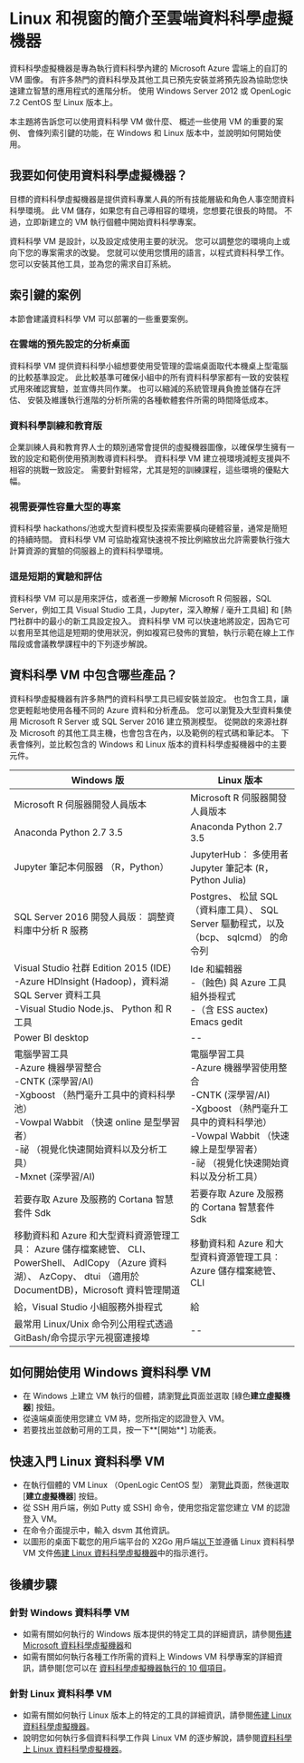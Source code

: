 <properties
    pageTitle="什麼是資料科學虛擬機器？ |Microsoft Azure"
    description="瞭解的重要的案例、 功能，以及如何開始使用資料科學虛擬機器環境並準備好進行分析工具組。"
    keywords="資料科學工具、 資料科學虛擬機器、 資料科學，linux 資料科學工具"
    services="machine-learning"
    documentationCenter=""
    authors="bradsev"
    manager="jhubbard"
    editor="cgronlun"/>

<tags
    ms.service="machine-learning"
    ms.workload="data-services"
    ms.tgt_pltfrm="na"
    ms.devlang="na"
    ms.topic="article"
    ms.date="10/17/2016"
    ms.author="bradsev" />


# <a name="introduction-to-the-cloud-based-data-science-virtual-machine-for-linux-and-windows"></a>Linux 和視窗的簡介至雲端資料科學虛擬機器

資料科學虛擬機器是專為執行資料科學內建的 Microsoft Azure 雲端上的自訂的 VM 圖像。 有許多熱門的資料科學及其他工具已預先安裝並將預先設為協助您快速建立智慧的應用程式的進階分析。 使用 Windows Server 2012 或 OpenLogic 7.2 CentOS 型 Linux 版本上。 

本主題將告訴您可以使用資料科學 VM 做什麼、 概述一些使用 VM 的重要的案例、 會條列索引鍵的功能，在 Windows 和 Linux 版本中，並說明如何開始使用。


## <a name="what-can-i-do-with-the-data-science-virtual-machine"></a>我要如何使用資料科學虛擬機器？

目標的資料科學虛擬機器是提供資料專業人員的所有技能層級和角色人事空閒資料科學環境。 此 VM 儲存，如果您有自己導相容的環境，您想要花很長的時間。 不過，立即新建立的 VM 執行個體中開始資料科學專案。 

資料科學 VM 是設計，以及設定成使用主要的狀況。 您可以調整您的環境向上或向下您的專案需求的改變。 您就可以使用您慣用的語言，以程式資料科學工作。 您可以安裝其他工具，並為您的需求自訂系統。
 
## <a name="key-scenarios"></a>索引鍵的案例
本節會建議資料科學 VM 可以部署的一些重要案例。

### <a name="preconfigured-analytics-desktop-in-the-cloud"></a>在雲端的預先設定的分析桌面

資料科學 VM 提供資料科學小組想要使用受管理的雲端桌面取代本機桌上型電腦的比較基準設定。 此比較基準可確保小組中的所有資料科學家都有一致的安裝程式用來確認實驗，並宣傳共同作業。 也可以縮減的系統管理員負擔並儲存在評估、 安裝及維護執行進階的分析所需的各種軟體套件所需的時間降低成本。  

### <a name="data-science-training-and-education"></a>資料科學訓練和教育版

企業訓練人員和教育界人士的類別通常會提供的虛擬機器圖像，以確保學生擁有一致的設定和範例使用預測教導資料科學。 資料科學 VM 建立視環境減輕支援與不相容的挑戰一致設定。 需要針對經常，尤其是短的訓練課程，這些環境的優點大幅。

### <a name="on-demand-elastic-capacity-for-large-scale-projects"></a>視需要彈性容量大型的專案

資料科學 hackathons/池或大型資料模型及探索需要橫向硬體容量，通常是簡短的持續時間。 資料科學 VM 可協助複寫快速視不按比例縮放出允許需要執行強大計算資源的實驗的伺服器上的資料科學環境。

### <a name="short-term-experimentation-and-evaluation"></a>這是短期的實驗和評估

資料科學 VM 可以是用來評估，或者進一步瞭解 Microsoft R 伺服器，SQL Server，例如工具 Visual Studio 工具，Jupyter，深入瞭解 / 毫升工具組] 和 [熱門社群中的最小的新工具設定投入。 資料科學 VM 可以快速地將設定，因為它可以套用至其他這是短期的使用狀況，例如複寫已發佈的實驗，執行示範在線上工作階段或會議教學課程中的下列逐步解說。


## <a name="whats-included-in-the-data-science-vm"></a>資料科學 VM 中包含哪些產品？

資料科學虛擬機器有許多熱門的資料科學工具已經安裝並設定。 也包含工具，讓您更輕鬆地使用各種不同的 Azure 資料和分析產品。 您可以瀏覽及大型資料集使用 Microsoft R Server 或 SQL Server 2016 建立預測模型。 從開啟的來源社群及 Microsoft 的其他工具主機，也會包含在內，以及範例的程式碼和筆記本。 下表會條列，並比較包含的 Windows 和 Linux 版本的資料科學虛擬機器中的主要元件。


|**Windows 版** | **Linux 版本** |
|----------------|---------------|
|Microsoft R 伺服器開發人員版本 | Microsoft R 伺服器開發人員版本 |
|Anaconda Python 2.7 3.5 | Anaconda Python 2.7 3.5 |
|Jupyter 筆記本伺服器 （R，Python） | JupyterHub︰ 多使用者 Jupyter 筆記本 (R，Python Julia) |
|SQL Server 2016 開發人員版︰ 調整資料庫中分析 R 服務 | Postgres、 松鼠 SQL （資料庫工具）、 SQL Server 驅動程式，以及 （bcp、 sqlcmd） 的命令列 |
|Visual Studio 社群 Edition 2015 (IDE) </br> -Azure HDInsight (Hadoop)，資料湖 SQL Server 資料工具 </br> -Visual Studio Node.js、 Python 和 R 工具 |Ide 和編輯器 </br> -（蝕色) 與 Azure 工具組外掛程式 </br> -（含 ESS auctex) Emacs gedit |
|Power BI desktop | -- |
|電腦學習工具 </br> -Azure 機器學習整合 </br> -CNTK (深學習/AI) </br> -Xgboost （熱門毫升工具中的資料科學池） </br> -Vowpal Wabbit （快速 online 是型學習者） </br> -祕 （視覺化快速開始資料以及分析工具） </br> -Mxnet (深學習/AI) | 電腦學習工具 </br> -Azure 機器學習使用整合 </br> -CNTK (深學習/AI) </br> -Xgboost （熱門毫升工具中的資料科學池） </br> -Vowpal Wabbit （快速線上是型學習者） </br> -祕 （視覺化快速開始資料以及分析工具）  |
| 若要存取 Azure 及服務的 Cortana 智慧套件 Sdk | 若要存取 Azure 及服務的 Cortana 智慧套件 Sdk |
| 移動資料和 Azure 和大型資料資源管理工具︰ Azure 儲存檔案總管、 CLI、 PowerShell、 AdlCopy （Azure 資料湖）、 AzCopy、 dtui （適用於 DocumentDB)，Microsoft 資料管理閘道 | 移動資料和 Azure 和大型資料資源管理工具︰ Azure 儲存檔案總管、 CLI |
| 給，Visual Studio 小組服務外掛程式 | 給 |
| 最常用 Linux/Unix 命令列公用程式透過 GitBash/命令提示字元視窗連接埠 | -- |



## <a name="how-to-get-started-with-the-windows-data-science-vm"></a>如何開始使用 Windows 資料科學 VM

- 在 Windows 上建立 VM 執行的個體，請瀏覽[此](https://azure.microsoft.com/marketplace/partners/microsoft-ads/standard-data-science-vm/)頁面並選取 [綠色**建立虛擬機器**] 按鈕。
- 從遠端桌面使用您建立 VM 時，您所指定的認證登入 VM。
- 若要找出並啟動可用的工具，按一下**[開始**] 功能表。


## <a name="get-started-with-the-linux-data-science-vm"></a>快速入門 Linux 資料科學 VM

- 在執行個體的 VM Linux （OpenLogic CentOS 型） 瀏覽[此](https://azure.microsoft.com/marketplace/partners/microsoft-ads/linux-data-science-vm/)頁面，然後選取 [**建立虛擬機器**] 按鈕。
- 從 SSH 用戶端，例如 Putty 或 SSH] 命令，使用您指定當您建立 VM 的認證登入 VM。
- 在命令介面提示中，輸入 dsvm 其他資訊。
- 以圖形的桌面下載您的用戶端平台的 X2Go 用戶端[以下](http://wiki.x2go.org/doku.php/doc:installation:x2goclient)並遵循 Linux 資料科學 VM 文件[佈建 Linux 資料科學虛擬機器](machine-learning-data-science-linux-dsvm-intro.md#installing-and-configuring-x2go-client)中的指示進行。


## <a name="next-steps"></a>後續步驟

### <a name="for-the-windows-data-science-vm"></a>針對 Windows 資料科學 VM

- 如需有關如何執行的 Windows 版本提供的特定工具的詳細資訊，請參閱[佈建 Microsoft 資料科學虛擬機器](machine-learning-data-science-provision-vm.md)和
-  如需有關如何執行各種工作所需的資料上 Windows VM 科學專案的詳細資訊，請參閱[您可以在 [資料科學虛擬機器執行的 10 個項目](machine-learning-data-science-vm-do-ten-things.md)。

### <a name="for-the-linux-data-science-vm"></a>針對 Linux 資料科學 VM

- 如需有關如何執行 Linux 版本上的特定的工具的詳細資訊，請參閱[佈建 Linux 資料科學虛擬機器](machine-learning-data-science-linux-dsvm-intro.md)。
- 說明您如何執行多個資料科學工作與 Linux VM 的逐步解說，請參閱[資料科學上 Linux 資料科學虛擬機器](machine-learning-data-science-linux-dsvm-walkthrough.md)。

